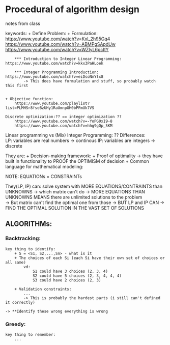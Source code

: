 # Procedural of algorithm design 
notes from class

keywords: 
    + Define Problem: 
    + Formulation: 
        https://www.youtube.com/watch?v=KxI_2h95Gq4
        https://www.youtube.com/watch?v=ABMPgSApdUw
        https://www.youtube.com/watch?v=WZIyL6pcItY

        *** Introduction to Integer Linear Programming: https://www.youtube.com/watch?v=kkx3PaHLoek

        *** Integer Programming Introduction: https://www.youtube.com/watch?v=eiDsoNmYlx8
            -> This does have formulation and stuff, so probably watch this first 


    + Objective function:   
        https://www.youtube.com/playlist?list=PLMHSr8fseBzUHy1RaUmnpGH0bPFmUk7VS

    Discrete optimization:?? == integer optimization ??  
        https://www.youtube.com/watch?v=-YoPG0xI9-8 
        https://www.youtube.com/watch?v=hhg9gQp_SKM

Linear programming vs (Mix) Integer Programming: ?? 
    Differences:  
        LP: variables are real numbers -> continous
        IP: variables are integers -> discrete 

They are:
    + Decision-making framework:
    + Proof of optimality 
        -> they have built in functionality to PROOF the OPTIMISM of decision
    + Common language for mathematical modeling: 

NOTE: 
    EQUATIONs = CONSTRAINTs

They(LP, IP) can: 
    solve system with MORE EQUATIONS/CONTRAINTS than UNKNOWNS 
        -> which matrix can't do 
    -> MORE EQUATIONS THAN UNKNOWNS MEANS there are unlimited solutions to the problem  
    -> But matrix can't find the optimal one from those 
    -> BUT LP and IP CAN -> FIND THE OPTIMAL SOLUTION IN THE VAST SET OF SOLUTIONS 


## ALGORITHMs: 
### Backtracking: 
    key thing to identify: 
        + S = <S1, S2,...,Sn> - what is it 
        + The choices of each Si (each Si have their own set of choices or all same)
            vd: 
                S1 could have 3 choices (2, 3, 4)
                S2 could have 5 choices (2, 3, 4, 4, 4)
                S3 could have 2 choices (2, 3)

        + Validation constraints: 
            ... 
            -> This is probably the hardest parts (i still can't defined it correctly)

    -> **Identify these wrong everything is wrong


### Greedy: 
    key thing to remember: 
        ...
